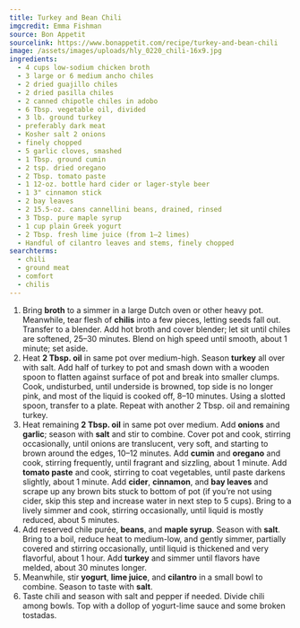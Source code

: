 ```yaml
---
title: Turkey and Bean Chili
imgcredit: Emma Fishman
source: Bon Appetit
sourcelink: https://www.bonappetit.com/recipe/turkey-and-bean-chili
image: /assets/images/uploads/hly_0220_chili-16x9.jpg
ingredients:
  - 4 cups low-sodium chicken broth
  - 3 large or 6 medium ancho chiles
  - 2 dried guajillo chiles
  - 2 dried pasilla chiles
  - 2 canned chipotle chiles in adobo
  - 6 Tbsp. vegetable oil, divided
  - 3 lb. ground turkey
  - preferably dark meat
  - Kosher salt 2 onions
  - finely chopped
  - 5 garlic cloves, smashed
  - 1 Tbsp. ground cumin
  - 2 tsp. dried oregano
  - 2 Tbsp. tomato paste
  - 1 12-oz. bottle hard cider or lager-style beer
  - 1 3" cinnamon stick
  - 2 bay leaves
  - 2 15.5-oz. cans cannellini beans, drained, rinsed
  - 3 Tbsp. pure maple syrup
  - 1 cup plain Greek yogurt
  - 2 Tbsp. fresh lime juice (from 1–2 limes)
  - Handful of cilantro leaves and stems, finely chopped
searchterms:
  - chili
  - ground meat
  - comfort
  - chilis
---
```


1. Bring **broth** to a simmer in a large Dutch oven or other heavy pot. Meanwhile, tear flesh of **chilis** into a few pieces, letting seeds fall out. Transfer to a blender. Add hot broth and cover blender; let sit until chiles are softened, 25–30 minutes. Blend on high speed until smooth, about 1 minute; set aside.
2. Heat **2 Tbsp. oil** in same pot over medium-high. Season **turkey** all over with salt. Add half of turkey to pot and smash down with a wooden spoon to flatten against surface of pot and break into smaller clumps. Cook, undisturbed, until underside is browned, top side is no longer pink, and most of the liquid is cooked off, 8–10 minutes. Using a slotted spoon, transfer to a plate. Repeat with another 2 Tbsp. oil and remaining turkey.
3. Heat remaining **2 Tbsp. oil** in same pot over medium. Add **onions** and **garlic**; season with **salt** and stir to combine. Cover pot and cook, stirring occasionally, until onions are translucent, very soft, and starting to brown around the edges, 10–12 minutes. Add **cumin** and **oregano** and cook, stirring frequently, until fragrant and sizzling, about 1 minute. Add **tomato paste** and cook, stirring to coat vegetables, until paste darkens slightly, about 1 minute. Add **cider**, **cinnamon**, and **bay leaves** and scrape up any brown bits stuck to bottom of pot (if you’re not using cider, skip this step and increase water in next step to 5 cups). Bring to a lively simmer and cook, stirring occasionally, until liquid is mostly reduced, about 5 minutes.
4. Add reserved chile purée, **beans**, and **maple syrup**. Season with **salt**. Bring to a boil, reduce heat to medium-low, and gently simmer, partially covered and stirring occasionally, until liquid is thickened and very flavorful, about 1 hour. Add **turkey** and simmer until flavors have melded, about 30 minutes longer.
5. Meanwhile, stir **yogurt**, **lime juice**, and **cilantro** in a small bowl to combine. Season to taste with **salt**.
6. Taste chili and season with salt and pepper if needed. Divide chili among bowls. Top with a dollop of yogurt-lime sauce and some broken tostadas.
